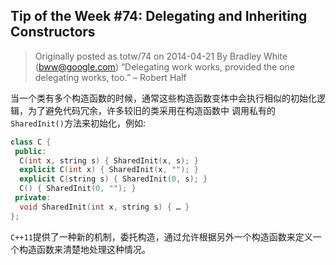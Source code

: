 ## Tip of the Week #74: Delegating and Inheriting Constructors

> Originally posted as totw/74 on 2014-04-21
> By Bradley White (bww@google.com)
> “Delegating work works, provided the one delegating works, too.” – Robert Half

当一个类有多个构造函数的时候，通常这些构造函数变体中会执行相似的初始化逻辑，为了避免代码冗余，许多较旧的类采用在构造函数中
调用私有的`SharedInit()`方法来初始化，例如:

```cpp
class C {
 public:
  C(int x, string s) { SharedInit(x, s); }
  explicit C(int x) { SharedInit(x, ""); }
  explicit C(string s) { SharedInit(0, s); }
  C() { SharedInit(0, ""); }
 private:
  void SharedInit(int x, string s) { … }
};
```

`C++11`提供了一种新的机制，委托构造，通过允许根据另外一个构造函数来定义一个构造函数来清楚地处理这种情况。

